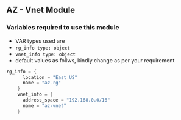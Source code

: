 AZ - Vnet Module 
----------------
### Variables required to use this module

* VAR types used are
* `rg_info type: object`
* `vnet_info type: object`
* default values as follws, kindly change as per your requirement
```s
rg_info = {
      location = "East US"
      name = "az-rg"
    }
    vnet_info = {
      address_space = "192.168.0.0/16"
      name = "az-vnet"
    }
```